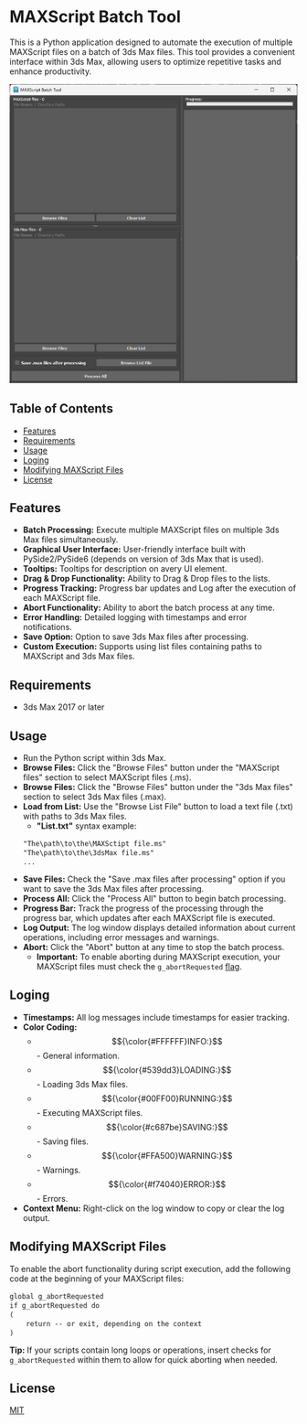 # MAXScript Batch Tool
This is a Python application designed to automate the execution of multiple MAXScript files on a batch of 3ds Max files. This tool provides a convenient interface within 3ds Max, allowing users to optimize repetitive tasks and enhance productivity.

![alt text](https://github.com/HristoAtanasovDimitrov/MAXScript-Batch-Tool/blob/main/MAXScript-Batch-Tool.png)

## Table of Contents
- [Features](#features)
- [Requirements](#requirements)
- [Usage](#usage)
- [Loging](#loging)
- [Modifying MAXScript Files](#modifying-maxscript-files)
- [License](#license)

## Features
- **Batch Processing:** Execute multiple MAXScript files on multiple 3ds Max files simultaneously.
- **Graphical User Interface:** User-friendly interface built with PySide2/PySide6 (depends on version of 3ds Max that is used).
- **Tooltips:** Tooltips for description on avery UI element.
- **Drag & Drop Functionality:** Ability to Drag & Drop files to the lists.
- **Progress Tracking:** Progress bar updates and Log after the execution of each MAXScript file.
- **Abort Functionality:** Ability to abort the batch process at any time.
- **Error Handling:** Detailed logging with timestamps and error notifications.
- **Save Option:** Option to save 3ds Max files after processing.
- **Custom Execution:** Supports using list files containing paths to MAXScript and 3ds Max files.

## Requirements
- 3ds Max 2017 or later

## Usage
- Run the Python script within 3ds Max.
- **Browse Files:** Click the "Browse Files" button under the "MAXScript files" section to select MAXScript files (.ms).
- **Browse Files:** Click the "Browse Files" button under the "3ds Max files" section to select 3ds Max files (.max).
- **Load from List:** Use the "Browse List File" button to load a text file (.txt) with paths to 3ds Max files.
  - **"List.txt"** syntax example:
   ```
   "The\path\to\the\MAXSctipt file.ms"
   "The\path\to\the\3dsMax file.ms"
   ...
   ```
- **Save Files:** Check the "Save .max files after processing" option if you want to save the 3ds Max files after processing.
- **Process All:** Click the "Process All" button to begin batch processing.
- **Progress Bar:** Track the progress of the processing through the progress bar, which updates after each MAXScript file is executed.
- **Log Output:** The log window displays detailed information about current operations, including error messages and warnings.
- **Abort:** Click the "Abort" button at any time to stop the batch process.
   - **Important:** To enable aborting during MAXScript execution, your MAXScript files must check the `g_abortRequested` [flag](#modifying-maxscript-files).

## Loging
- **Timestamps:** All log messages include timestamps for easier tracking.
- **Color Coding:**
  - $${\color{#FFFFFF}INFO:}$$ - General information.
  - $${\color{#539dd3}LOADING:}$$ - Loading 3ds Max files.
  - $${\color{#00FF00}RUNNING:}$$ - Executing MAXScript files.
  - $${\color{#c687be}SAVING:}$$ - Saving files.
  - $${\color{#FFA500}WARNING:}$$ - Warnings.
  - $${\color{#f74040}ERROR:}$$ - Errors.
- **Context Menu:** Right-click on the log window to copy or clear the log output.

## Modifying MAXScript Files
To enable the abort functionality during script execution, add the following code at the beginning of your MAXScript files:
```
global g_abortRequested
if g_abortRequested do
(
    return -- or exit, depending on the context
)
```
**Tip:** If your scripts contain long loops or operations, insert checks for `g_abortRequested` within them to allow for quick aborting when needed.

## License
[MIT](https://choosealicense.com/licenses/mit/)
